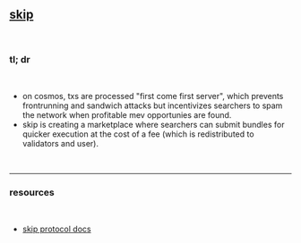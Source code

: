 ## [skip](https://twitter.com/SkipProtocol)

<br>

### tl; dr

<br>

* on cosmos, txs are processed "first come first server", which prevents frontrunning and sandwich attacks but incentivizes searchers to spam the network when profitable mev opportunies are found.
* skip is creating a marketplace where searchers can submit bundles for quicker execution at the cost of a fee (which is redistributed to validators and user).


<br>

---

### resources

<br>


* [skip protocol docs](https://twitter.com/maria_defiyield/status/1595060020601028609/photo/1)
